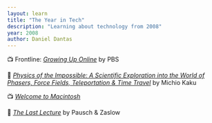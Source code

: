 ```yaml
---
layout: learn
title: "The Year in Tech"
description: "Learning about technology from 2008"
year: 2008
author: Daniel Dantas
---
```


📺 Frontline: _[Growing Up Online](https://www.pbs.org/wgbh/frontline/documentary/kidsonline/)_ by PBS <!-- 3/25/2017 -->

📕 [_Physics of the Impossible: A Scientific Exploration into the World of Phasers, Force Fields, Teleportation & Time Travel_](https://en.wikipedia.org/wiki/Physics_of_the_Impossible) by Michio Kaku <!-- 12/1/2016 -->

📺 [_Welcome to Macintosh_](https://en.wikipedia.org/wiki/Welcome_to_Macintosh_(film)) <!-- 8/19/2016 -->

📕 [_The Last Lecture_](https://en.wikipedia.org/wiki/The_Last_Lecture) by Pausch & Zaslow <!-- 6/21/2016 -->

